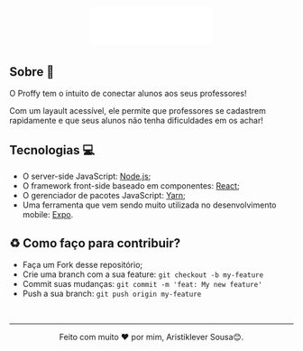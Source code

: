 <h1 align="center">
	<img src="./assets-README/logo.svg" width="220px" alt="Proffy" />
</h1>

## Sobre 📝
<p>O Proffy tem o intuito de conectar alunos aos seus professores!</p>
<p>
	Com um layault acessível, ele permite que professores se cadastrem rapidamente e que seus alunos não tenha dificuldades em os achar!
</p>

## Tecnologias 💻
 - O server-side JavaScript: [Node.js](https://nodejs.org/en/);
 - O framework front-side baseado em componentes: [React](https://pt-br.reactjs.org/);
 - O gerenciador de pacotes JavaScript: [Yarn](https://yarnpkg.com/);
 - Uma ferramenta que vem sendo muito utilizada no desenvolvimento mobile: [Expo](https://expo.io/).

<h2> ♻️ Como faço para contribuir? </h2>

- Faça um Fork desse repositório;
- Crie uma branch com a sua feature: `git checkout -b my-feature`
- Commit suas mudanças: `git commit -m 'feat: My new feature'`
- Push a sua branch: `git push origin my-feature`
<br/>

---

<p align="center">Feito com muito ❤ por mim, Aristiklever Sousa😊.</p>